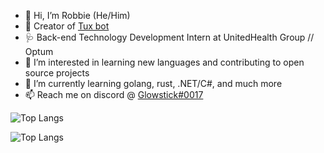 - 👋 Hi, I’m Robbie (He/Him)
- 🐧 Creator of [Tux bot](https://tuxthebot.dev)
- 🩺 Back-end Technology Development Intern at UnitedHealth Group // Optum
- 👀 I’m interested in learning new languages and contributing to open source projects
- 🌱 I’m currently learning golang, rust, .NET/C#, and much more
- 📫 Reach me on discord @ [Glowstick#0017](https://discord.com/invite/4rtjKrg)

![Top Langs](https://github-readme-stats.vercel.app/api?username=Glowstick0017&show_icons=true&theme=synthwave)

![Top Langs](https://github-readme-stats.vercel.app/api/top-langs/?username=Glowstick0017&theme=synthwave)
<!---
Glowstick0017/Glowstick0017 is a ✨ special ✨ repository because its `README.md` (this file) appears on your GitHub profile.
You can click the Preview link to take a look at your changes.
--->
